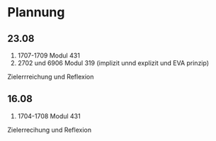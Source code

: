 # Plannung 

## 23.08 
1. 1707-1709 Modul 431
2. 2702 und 6906 Modul 319 (implizit unnd explizit und EVA prinzip)

Zielerrreichung und Reflexion

## 16.08 
1. 1704-1708 Modul 431

Zielerrecihung und Reflexion
